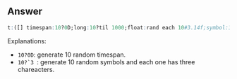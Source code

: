 ## Answer

```q
t:([] timespan:10?0D;long:10?til 1000;float:rand each 10#3.14f;symbol:10?`3);
```

Explanations:

- ``10?0D``: generate 10 random timespan.
- ``10?`3 ``: generate 10 random symbols and each one has three chareacters.
